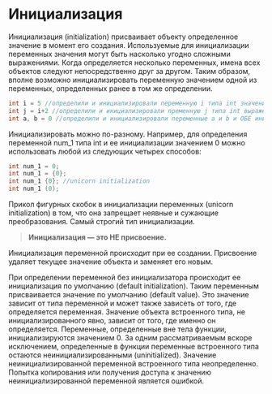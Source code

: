 # Инициализация

Инициализация (initialization) присваивает объекту определенное
значение в момент его создания. Используемые для инициализации
переменных значения могут быть насколько угодно сложными
выражениями. Когда определяется несколько переменных, имена всех
объектов следуют непосредственно друг за другом. Таким образом, вполне
возможно инициализировать переменную значением одной из переменных,
определенных ранее в том же определении.

```cpp
int i = 5 //определили и инициализировали переменную i типа int значением 5 
int j = i+2 //определили и инициализировали пременную j типа int выражением i+2
int a, b = 0 //определили и инициализировали переменные a и b и ОБЕ инициализировали значением 0 
```
Инициализировать можно по-разному. Например, для определения переменной
num_1 типа int и ее инициализации значением 0 можно
использовать любой из следующих четырех способов:

```cpp
int num_1 = 0; 
int num_1 = {0}; 
int num_1 {0}; //unicorn initialization
int num_1 (0);
```
Прикол фигурных скобок в инициализации переменных (unicorn initialization) в том, что она запрещает неявные и сужающие преобразования. Самый строгий тип инициализации.

> **Инициализация — это НЕ присвоение.**

Инициализация переменной происходит при ее создании. Присвоение удаляет текущее значение
объекта и заменяет его новым.

При определении переменной без инициализатора происходит ее
инициализация по умолчанию (default initialization). Таким переменным
присваивается значение по умолчанию (default value). Это значение зависит от типа переменной и может также зависеть от того, где определяется переменная.
Значение объекта встроенного типа, не инициализированного явно,
зависит от того, где именно он определяется. Переменные, определенные
вне тела функции, инициализируются значением 0. За одним
рассматриваемым вскоре исключением, определенные в функции
переменные встроенного типа остаются неинициализированными
(uninitialized). Значение неинициализированной переменной встроенного
типа неопределенно. Попытка копирования или
получения доступа к значению неинициализированной переменной
является ошибкой.

